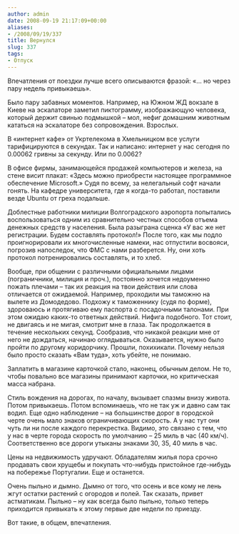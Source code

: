 ```yaml
---
author: admin
date: 2008-09-19 21:17:09+00:00
aliases:
- /2008/09/19/337
title: Вернулся
slug: 337
tags:
- Отпуск
---
```


Впечатления от поездки лучше всего описываются фразой: «... но через пару недель привыкаешь». 

Было пару забавных моментов. Например, на Южном ЖД вокзале в Киеве на эскалаторе заметил пиктограмму, изображающую человека, который держит свинью подмышкой – мол, нефиг домашним животным кататься на эскалаторе без сопровождения. Взрослых. 

<!--more-->В «интернет кафе» от Укртелекома в Хмельницком все услуги тарифицируются в секундах. Так и написано: интернет у нас сегодня по 0.00062 гривны за секунду. Или по 0.0062?
В офисе фирмы, занимающейся продажей компьютеров и железа, на стене висит плакат: «Здесь можно приобрести настоящее программное обеспечение Microsoft.» Судя по всему, за нелегальный софт начали гонять. На кафедре университета, где я когда-то работал, поставили везде Ubuntu от греха подальше.

Доблестные работники милиции Волгоградского аэропорта попытались воспользоваться одним из сравнительно честных способов отъема денежных средств у населения. Была разыграна сценка «У вас же нет регистрации. Будем составлять протокол!» После того, как мы подло проигнорировали их многочисленные намеки, нас отпустили восвояси, погрозив напоследок, что ФМС с нами разберется. Ну, они хоть протокол потренировались составлять, и то хлеб.

Вообще, при общении с различными официальными лицами (пограничники, милиция и проч.), постоянно хочется недоуменно пожать плечами – так их реакция на твои действия или слова отличается от ожидаемой. Например, проходили мы таможню на вылете из Домодедово. Подхожу к таможеннику (судя по форме), здороваюсь и протягиваю ему паспорта с посадочными талонами. При этом ожидаю каких-то ответных действий. Нифига подобного. Тот стоит, не двигаясь и не мигая, смотрит мне в глаза. Так продолжается в течение нескольких секунд. Сообразив, что никакой реакции мне от него не дождаться, начинаю оглядываться. Оказывается, нужно было пройти по другому коридорчику. Прошли, похихикали. Почему нельзя было просто сказать «Вам туда», хоть убейте, не понимаю.

Заплатить в магазине карточкой стало, наконец, обычным делом. Не то, чтобы повально все магазины принимают карточки, но критическая масса набрана.

Стиль вождения на дорогах, по началу, вызывает спазмы внизу живота. Потом привыкаешь. Потом вспоминаешь, что не так уж и давно сам так водил. Еще одно наблюдение – на большинстве дорог в городской черте очень мало знаков ограничивающих скорость. А у нас тут они чуть ли ни после каждого перекрестка. Видимо, это связано с тем, что у нас в черте города скорость по умолчанию – 25 миль в час (40 км/ч). Соответственно все дороги утыканы знаками 30, 35, 40 миль в час. 

Цены на недвижимость удручают. Обладателям жилья пора срочно продавать свои хрущебы и покупать что-нибудь пристойное где-нибудь на побережье Португалии. Еще и останется.

Очень пыльно и дымно. Дымно от того, что осень и все кому не лень жгут остатки растений с огородов и полей. Так сказать, привет астматикам. Пыльно – ну как всегда было пыльно, только теперь приходится привыкать к этому первые две недели по приезду. 

Вот такие, в общем, впечатления. 
